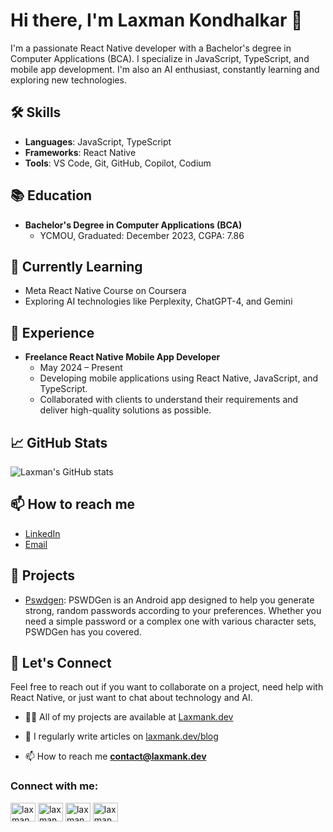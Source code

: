 # Hi there, I'm Laxman Kondhalkar 👋

I'm a passionate React Native developer with a Bachelor's degree in Computer Applications (BCA). I specialize in JavaScript, TypeScript, and mobile app development. I'm also an AI enthusiast, constantly learning and exploring new technologies.

## 🛠 Skills
- **Languages**: JavaScript, TypeScript
- **Frameworks**: React Native
- **Tools**: VS Code, Git, GitHub, Copilot, Codium

## 📚 Education
- **Bachelor's Degree in Computer Applications (BCA)**
  - YCMOU, Graduated: December 2023, CGPA: 7.86

## 🌱 Currently Learning
- Meta React Native Course on Coursera
- Exploring AI technologies like Perplexity, ChatGPT-4, and Gemini

## 💼 Experience
- **Freelance React Native Mobile App Developer**
  - May 2024 – Present
  - Developing mobile applications using React Native, JavaScript, and TypeScript.
  - Collaborated with clients to understand their requirements and deliver high-quality solutions as possible.


## 📈 GitHub Stats
![Laxman's GitHub stats](https://github-readme-stats.vercel.app/api?username=laxmankondhalkar&show_icons=true&theme=radical)

## 📫 How to reach me
- [LinkedIn](https://www.linkedin.com/in/laxmankondhalkar/)
- [Email](contact@laxmank.dev)

## 🔗 Projects
- [Pswdgen](https://github.com/LaxmanKondhalkar/pswdgen): PSWDGen is an Android app designed to help you generate strong,
 random passwords according to your preferences.
 Whether you need a simple password or a complex one with various character sets, PSWDGen has you covered.
<!-- [Project Name](link): Brief description of the project. 

## 📝 Blog Posts
- [Blog Post Title](link): Brief description of the blog post.
- [Blog Post Title](link): Brief description of the blog post. -->

## 🤝 Let's Connect
Feel free to reach out if you want to collaborate on a project, need help with React Native, or just want to chat about technology and AI.

- 👨‍💻 All of my projects are available at [Laxmank.dev](wwww.axmank.dev)

- 📝 I regularly write articles on [laxmank.dev/blog](www.laxmank.dev/blog)

- 📫 How to reach me **contact@laxmank.dev**


<h3 align="left">Connect with me:</h3>
<p align="left">
<a href="https://twitter.com/laxmank1995" target="blank"><img align="center" src="https://raw.githubusercontent.com/rahuldkjain/github-profile-readme-generator/master/src/images/icons/Social/twitter.svg" alt="laxmank1995" height="30" width="40" /></a>
<a href="https://linkedin.com/in/laxman kondhalkar" target="blank"><img align="center" src="https://raw.githubusercontent.com/rahuldkjain/github-profile-readme-generator/master/src/images/icons/Social/linked-in-alt.svg" alt="laxman kondhalkar" height="30" width="40" /></a>
<a href="https://fb.com/laxman.kondhalkar" target="blank"><img align="center" src="https://raw.githubusercontent.com/rahuldkjain/github-profile-readme-generator/master/src/images/icons/Social/facebook.svg" alt="laxman.kondhalkar" height="30" width="40" /></a>
<a href="https://instagram.com/laxmank95" target="blank"><img align="center" src="https://raw.githubusercontent.com/rahuldkjain/github-profile-readme-generator/master/src/images/icons/Social/instagram.svg" alt="laxmank95" height="30" width="40" /></a>
</p>

